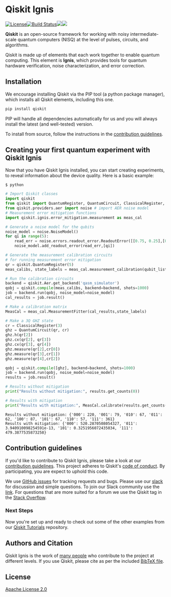# Qiskit Ignis

[![License](https://img.shields.io/github/license/Qiskit/qiskit-ignis.svg?style=popout-square)](https://opensource.org/licenses/Apache-2.0)[![Build Status](https://img.shields.io/travis/com/Qiskit/qiskit-ignis/master.svg?style=popout-square)](https://travis-ci.com/Qiskit/qiskit-ignis)[![](https://img.shields.io/github/release/Qiskit/qiskit-ignis.svg?style=popout-square)](https://github.com/Qiskit/qiskit-ignis/releases)[![](https://img.shields.io/pypi/dm/qiskit-ignis.svg?style=popout-square)](https://pypi.org/project/qiskit-ignis/)

**Qiskit** is an open-source framework for working with noisy intermediate-scale quantum computers (NISQ) at the level of pulses, circuits, and algorithms.

Qiskit is made up of elements that each work together to enable quantum computing. This element is **Ignis**, which provides tools for quantum hardware verification, noise characterization, and error correction.

## Installation

We encourage installing Qiskit via the PIP tool (a python package manager), which installs all Qiskit elements, including this one.

```bash
pip install qiskit
```

PIP will handle all dependencies automatically for us and you will always install the latest (and well-tested) version.

To install from source, follow the instructions in the [contribution guidelines](.github/CONTRIBUTING.rst).

## Creating your first quantum experiment with Qiskit Ignis
Now that you have Qiskit Ignis installed, you can start creating experiments, to reveal information about the device quality. Here is a basic example:

```
$ python
```

```python
# Import Qiskit classes
import qiskit 
from qiskit import QuantumRegister, QuantumCircuit, ClassicalRegister, Aer
from qiskit.providers.aer import noise # import AER noise model
# Measurement error mitigation functions
import qiskit.ignis.error_mitigation.measurement as meas_cal

# Generate a noise model for the qubits
noise_model = noise.NoiseModel()
for qi in range(5):
    read_err = noise.errors.readout_error.ReadoutError([[0.75, 0.25],[0.1,0.9]])
    noise_model.add_readout_error(read_err,[qi])

# Generate the measurement calibration circuits
# for running measurement error mitigation
qr = qiskit.QuantumRegister(5)
meas_calibs, state_labels = meas_cal.measurement_calibration(qubit_list=[2,3,4], qr=qr)

# Run the calibration circuits
backend = qiskit.Aer.get_backend('qasm_simulator')
qobj = qiskit.compile(meas_calibs, backend=backend, shots=1000)
job = backend.run(qobj, noise_model=noise_model)
cal_results = job.result()

# Make a calibration matrix
MeasCal = meas_cal.MeasurementFitter(cal_results,state_labels)

# Make a 3Q GHZ state
cr = ClassicalRegister(3)
ghz = QuantumCircuit(qr, cr)
ghz.h(qr[2])
ghz.cx(qr[2], qr[3])
ghz.cx(qr[3], qr[4])
ghz.measure(qr[2],cr[0])
ghz.measure(qr[3],cr[1])
ghz.measure(qr[4],cr[2])

qobj = qiskit.compile([ghz], backend=backend, shots=1000)
job = backend.run(qobj, noise_model=noise_model)
results = job.result()

# Results without mitigation
print("Results without mitigation:", results.get_counts(0))

# Results with mitigation
print("Results with mitigation:", MeasCal.calibrate(results.get_counts(0), method=1))
```
```
Results without mitigation: {'000': 220, '001': 79, '010': 67, '011': 62, '100': 87, '101': 67, '110': 57, '111': 361}
Results with mitigation: {'000': 520.2870508054327, '011': 3.940910098254591e-13, '101': 0.3251956072435034, '111': 479.3877535873258}
```
## Contribution guidelines

If you'd like to contribute to Qiskit Ignis, please take a look at our
[contribution guidelines](.github/CONTRIBUTING.rst). This project adheres to Qiskit's [code of conduct](.github/CODE_OF_CONDUCT.rst). By participating, you are expect to uphold this code.

We use [GitHub issues](https://github.com/Qiskit/qiskit-ignis/issues) for tracking requests and bugs.
Please use our [slack](https://qiskit.slack.com) for discussion and simple questions. To join our Slack community use the [link](https://join.slack.com/t/qiskit/shared_invite/enQtNDc2NjUzMjE4Mzc0LTMwZmE0YTM4ZThiNGJmODkzN2Y2NTNlMDIwYWNjYzA2ZmM1YTRlZGQ3OGM0NjcwMjZkZGE0MTA4MGQ1ZTVmYzk). For questions that are more suited for a forum we use the Qiskit tag in the [Stack Overflow](https://stackoverflow.com/questions/tagged/qiskit).

### Next Steps

Now you're set up and ready to check out some of the other examples from our
[Qiskit Tutorials](https://github.com/Qiskit/qiskit-tutorials/tree/master/qiskit/ignis) repository.

## Authors and Citation

Qiskit Ignis is the work of [many people](https://github.com/Qiskit/qiskit-ignis/graphs/contributors) who contribute
to the project at different levels. If you use Qiskit, please cite as per the included [BibTeX file](https://github.com/Qiskit/qiskit/blob/master/Qiskit.bib).

## License

[Apache License 2.0](LICENSE.txt)
